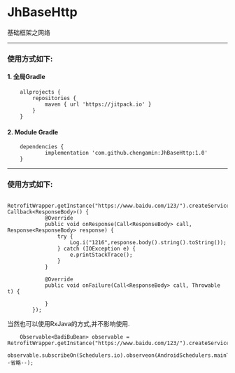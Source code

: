 # JhBaseHttp
基础框架之网络

----

### 使用方式如下:

#### 1. 全局Gradle

```Gradle
	allprojects {
	   	repositories {
			maven { url 'https://jitpack.io' } 
		}
	}
```
#### 2. Module Gradle
```Gradle
	dependencies {
	        implementation 'com.github.chengamin:JhBaseHttp:1.0'
	}
```
----

### 使用方式如下:
```Gradle
	RetrofitWrapper.getInstance("https://www.baidu.com/123/").createService(ApiService.class).baiDu().enqueue(new Callback<ResponseBody>() {
            @Override
            public void onResponse(Call<ResponseBody> call, Response<ResponseBody> response) {
                try {
                    Log.i("1216",response.body().string().toString());
                } catch (IOException e) {
                    e.printStackTrace();
                }
            }

            @Override
            public void onFailure(Call<ResponseBody> call, Throwable t) {

            }
        });
```
当然也可以使用RxJava的方式,并不影响使用.
```Gradle
	Observable<BadiBuBean> observable = RetrofitWrapper.getInstance("https://www.baidu.com/123/").createService(ApiService.class).baiDu();
  observable.subscribeOn(Schedulers.io).observeon(AndroidSchedulers.mainThread()).subscribe(--省略--);
```

